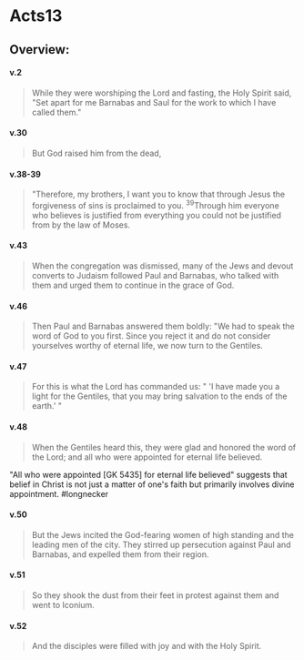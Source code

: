 # Acts13

## Overview:


#### v.2
>While they were worshiping the Lord and fasting, the Holy Spirit said, "Set apart for me Barnabas and Saul for the work to which I have called them."

#### v.30
>But God raised him from the dead,

#### v.38-39
>"Therefore, my brothers, I want you to know that through Jesus the forgiveness of sins is proclaimed to you. <sup>39</sup>Through him everyone who believes is justified from everything you could not be justified from by the law of Moses.

#### v.43
>When the congregation was dismissed, many of the Jews and devout converts to Judaism followed Paul and Barnabas, who talked with them and urged them to continue in the grace of God.

#### v.46
>Then Paul and Barnabas answered them boldly: "We had to speak the word of God to you first. Since you reject it and do not consider yourselves worthy of eternal life, we now turn to the Gentiles.

#### v.47
>For this is what the Lord has commanded us: " 'I have made you a light for the Gentiles, that you may bring salvation to the ends of the earth.' "

#### v.48
>When the Gentiles heard this, they were glad and honored the word of the Lord; and all who were appointed for eternal life believed.

"All who were appointed \[GK 5435\] for eternal life believed" suggests that belief in Christ is not just a matter of one's faith but primarily involves divine appointment.
#longnecker 

#### v.50
>But the Jews incited the God-fearing women of high standing and the leading men of the city. They stirred up persecution against Paul and Barnabas, and expelled them from their region.

#### v.51
>So they shook the dust from their feet in protest against them and went to Iconium.

#### v.52
>And the disciples were filled with joy and with the Holy Spirit.

